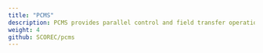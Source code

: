 ```yaml
---
title: "PCMS"
description: PCMS provides parallel control and field transfer operations for tightly coupled simulations.
weight: 4
github: SCOREC/pcms
---
```

